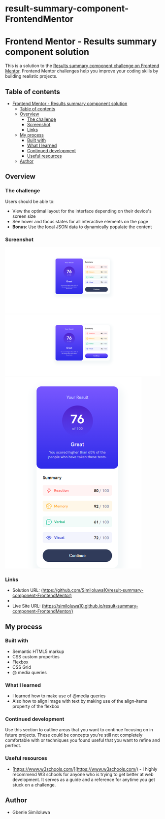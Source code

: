 # result-summary-component-FrontendMentor

# Frontend Mentor - Results summary component solution

This is a solution to the [Results summary component challenge on Frontend Mentor](https://www.frontendmentor.io/challenges/results-summary-component-CE_K6s0maV). Frontend Mentor challenges help you improve your coding skills by building realistic projects. 

## Table of contents

- [Frontend Mentor - Results summary component solution](#frontend-mentor---results-summary-component-solution)
  - [Table of contents](#table-of-contents)
  - [Overview](#overview)
    - [The challenge](#the-challenge)
    - [Screenshot](#screenshot)
    - [Links](#links)
  - [My process](#my-process)
    - [Built with](#built-with)
    - [What I learned](#what-i-learned)
    - [Continued development](#continued-development)
    - [Useful resources](#useful-resources)
  - [Author](#author)

## Overview

### The challenge

Users should be able to:

- View the optimal layout for the interface depending on their device's screen size
- See hover and focus states for all interactive elements on the page
- **Bonus**: Use the local JSON data to dynamically populate the content

### Screenshot

![](./Screenshot1.png)
![](./Screenshot2.png)
![](./Screenshot3.png)

### Links

- Solution URL: [(https://github.com/Similoluwa10/result-summary-component-FrontendMentor)](https://github.com/Similoluwa10/result-summary-component-FrontendMentor)
- 
- Live Site URL: [(https://similoluwa10.github.io/result-summary-component-FrontendMentor/)](https://similoluwa10.github.io/result-summary-component-FrontendMentor/)

## My process

### Built with

- Semantic HTML5 markup
- CSS custom properties
- Flexbox
- CSS Grid
- @ media queries

### What I learned

- I learned how to make use of @media queries 
- Also how to align image with text by making use of the align-items property of the flexbox

### Continued development

Use this section to outline areas that you want to continue focusing on in future projects. These could be concepts you're still not completely comfortable with or techniques you found useful that you want to refine and perfect.


### Useful resources

- [https://www.w3schools.com/](https://www.w3schools.com/) - I highly recommend W3 schools for anyone who is trying to get better at web development. It serves as a guide and a reference for anytime you get stuck on a challenge.

## Author

- Gbenle Similoluwa

